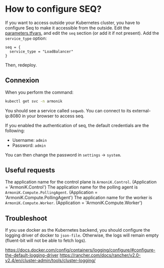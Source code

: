 # How to configure SEQ?

If you want to access outside your Kubernetes cluster, you have to configure Seq to make it accessible from the outside.
Edit the [parameters.tfvars](https://github.com/aneoconsulting/ArmoniK/blob/main/infrastructure/quick-deploy/localhost/parameters.tfvars), and edit the `seq` section (or add it if not present). Add the `service_type` option:

```hcl
seq = {
  service_type = "LoadBalancer"
}
```

Then, redeploy.

## Connexion

When you perform the command:

```bash [shell]
kubectl get svc -n armonik
```

You should see a service called `seqweb`. You can connect to its external-ip:8080 in your browser to access seq.

If you enabled the authentication of seq, the default credentials are the following:
- Username: `admin`
- Password: `admin`

You can then change the password in `settings` -> `system`.

## Useful requests

The application name for the control plane is `ArmoniK.Control`. (Application = 'ArmoniK.Control')
The application name for the polling agent is `ArmoniK.Compute.PollingAgent`. (Application = 'ArmoniK.Compute.PollingAgent')
The application name for the worker is `ArmoniK.Compute.Worker`. (Application = 'ArmoniK.Compute.Worker')

## Troubleshoot

If you use docker as the Kubernetes backend, you should configure the logging driver of docker to `json-file`.
Otherwise, the logs will remain empty (fluent-bit will not be able to fetch logs).

<https://docs.docker.com/config/containers/logging/configure/#configure-the-default-logging-driver>
<https://rancher.com/docs/rancher/v2.0-v2.4/en/cluster-admin/tools/cluster-logging/>
